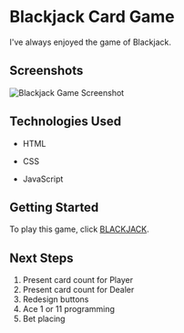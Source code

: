 # Blackjack Card Game

I've always enjoyed the game of Blackjack.

## Screenshots 

![Blackjack Game Screenshot](https://i.imgur.com/PEFSVVe.png)

## Technologies Used

* HTML

* CSS

* JavaScript


## Getting Started

To play this game, click [BLACKJACK](https://tawlur.github.io/Project-1-BlackJack/).

## Next Steps

1. Present card count for Player
2. Present card count for Dealer
3. Redesign buttons
4. Ace 1 or 11 programming
5. Bet placing 



